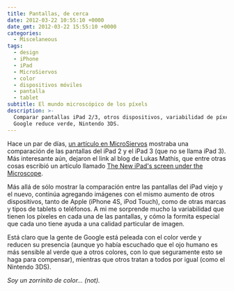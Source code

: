 ```yaml
---
title: Pantallas, de cerca
date: 2012-03-22 10:55:10 +0000
date_gmt: 2012-03-22 15:55:10 +0000
categories:
  - Miscelaneous
tags:
  - design
  - iPhone
  - iPad
  - MicroSiervos
  - color
  - dispositivos móviles
  - pantalla
  - tablet
subtitle: El mundo microscópico de los píxels
description: >-
  Comparar pantallas iPad 2/3, otros dispositivos, variabilidad de píxeles,
  Google reduce verde, Nintendo 3DS.
---
```



Hace un par de días, [un artículo en MicroSiervos](http://www.microsiervos.com/archivo/gadgets/pantalla-ipad-3-comparada-ipad-2.html) mostraba una comparación de las pantallas del iPad 2 y el iPad 3 (que no se llama iPad 3). Más interesante aún, dejaron el link al blog de Lukas Mathis, que entre otras cosas escribió un artículo llamado [The New iPad's screen under the Microscope](http://ignorethecode.net/blog/2012/03/16/ipad_screen_microscope/).

Más allá de sólo mostrar la comparación entre las pantallas del iPad viejo y el nuevo, continúa agregando imágenes con el mismo aumento de otros dispositivos, tanto de Apple (iPhone 4S, iPod Touch), como de otras marcas y tipos de tablets o teléfonos. A mi me sorprende mucho la variabilidad que tienen los píxeles en cada una de las pantallas, y cómo la formita especial que cada uno tiene ayuda a una calidad particular de imagen.

Está claro que la gente de Google está peleada con el color verde y reducen su presencia (aunque yo había escuchado que el ojo humano es más sensible al verde que a otros colores, con lo que seguramente esto se haga para compensar), mientras que otros tratan a todos por igual (como el Nintendo 3DS).

_Soy un zorrinito de color... (not)._
